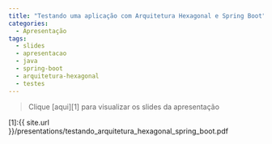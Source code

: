 ```yaml
---
title: "Testando uma aplicação com Arquitetura Hexagonal e Spring Boot"
categories:
  - Apresentação
tags:
  - slides
  - apresentacao
  - java
  - spring-boot
  - arquitetura-hexagonal
  - testes
---
```


> Clique [aqui][1] para visualizar os slides da apresentação

[1]:{{ site.url }}/presentations/testando_arquitetura_hexagonal_spring_boot.pdf